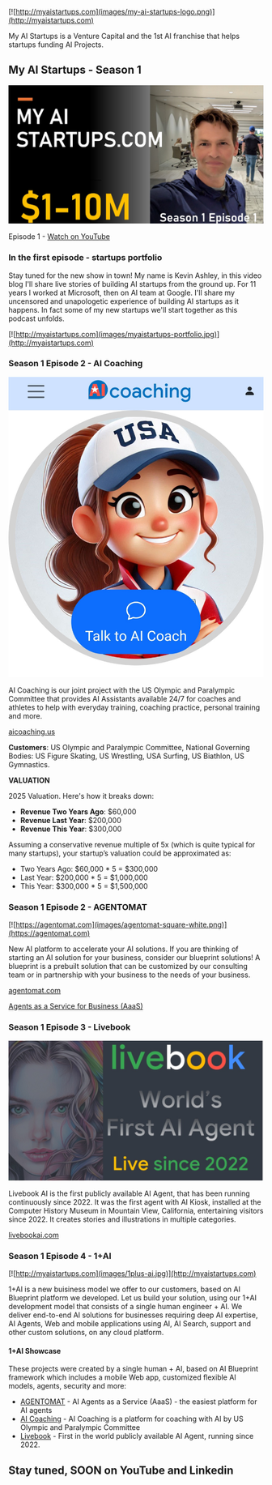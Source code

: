 [![http://myaistartups.com](images/my-ai-startups-logo.png)](http://myaistartups.com)

My AI Startups is a Venture Capital and the 1st AI franchise that helps startups funding AI Projects.

## My AI Startups - Season 1 

[![My AI Startupe - Episode 1](images/myaistartups-s1e1.jpg)](https://youtu.be/YbPU1ZQO82k)

Episode 1 - [Watch on YouTube](https://youtu.be/YbPU1ZQO82k)

### In the first episode - startups portfolio

Stay tuned for the new show in town! My name is Kevin Ashley, in this video blog I'll share live stories of building AI startups from the ground up. For 11 years I worked at Microsoft, then on AI team at Google. I'll share my uncensored and unapologetic experience of building AI startups as it happens. In fact some of my new startups we'll start together as this podcast unfolds.

[![http://myaistartups.com](images/myaistartups-portfolio.jpg)](http://myaistartups.com)

### Season 1 Episode 2 - AI Coaching

[![AI Coaching](images/ai-coaching-thumbnail.jpg)](https://aicoaching.us)

AI Coaching is our joint project with the US Olympic and Paralympic Committee that provides AI Assistants available 24/7 for coaches and athletes to help with everyday training, coaching practice, personal training and more. 

[aicoaching.us](https://aicoaching.us)

**Customers**: US Olympic and Paralympic Committee, National Governing Bodies: US Figure Skating, US Wrestling, USA Surfing, US Biathlon, US Gymnastics.

**VALUATION**

2025 Valuation. Here's how it breaks down:
- **Revenue Two Years Ago**: $60,000
- **Revenue Last Year**: $200,000
- **Revenue This Year**: $300,000

Assuming a conservative revenue multiple of 5x (which is quite typical for many startups), your startup’s valuation could be approximated as:

- Two Years Ago: $60,000 * 5 = $300,000
- Last Year: $200,000 * 5 = $1,000,000
- This Year: $300,000 * 5 = $1,500,000

### Season 1 Episode 2 - AGENTOMAT

[![https://agentomat.com](images/agentomat-square-white.png)](https://agentomat.com)

New AI platform to accelerate your AI solutions. If you are thinking of starting an AI solution for your business, consider our blueprint solutions! A blueprint is a prebuilt solution that can be customized by our consulting team or in partnership with your business to the needs of your business. 

[agentomat.com](https://agentomat.com)

[Agents as a Service for Business (AaaS)](https://agentomat.com)

### Season 1 Episode 3 - Livebook

[![Livebook](images/livebookai.jpg)](https://livebookai.com)

Livebook AI is the first publicly available AI Agent, that has been running continuously since 2022. It was the first agent with AI Kiosk, installed at the Computer History Museum in Mountain View, California, entertaining visitors since 2022. It creates stories and illustrations in multiple categories.

[livebookai.com](https://livebookai.com)

### Season 1 Episode 4 - 1+AI

[![http://myaistartups.com](images/1plus-ai.jpg)](http://myaistartups.com)

1+AI is a new buisiness model we offer to our customers, based on AI Blueprint platform we developed. Let us build your solution, using our 1+AI development model that consists of a single human engineer + AI. We deliver end-to-end AI solutions for businesses requiring deep AI expertise, AI Agents, Web and mobile applications using AI, AI Search, support and other custom solutions, on any cloud platform.


#### 1+AI Showcase

These projects were created by a single human + AI, based on AI Blueprint framework which includes a mobile Web app, customized flexible AI models, agents, security and more:

- [AGENTOMAT](https://agentomat.com) - AI Agents as a Service (AaaS) - the easiest platform for AI agents
- [AI Coaching](https://aicoaching.us) - AI Coaching is a platform for coaching with AI by US Olympic and Paralympic Committee 
- [Livebook](https://livebookai.com) - First in the world publicly available AI Agent, running since 2022.

## Stay tuned, SOON on YouTube and Linkedin
